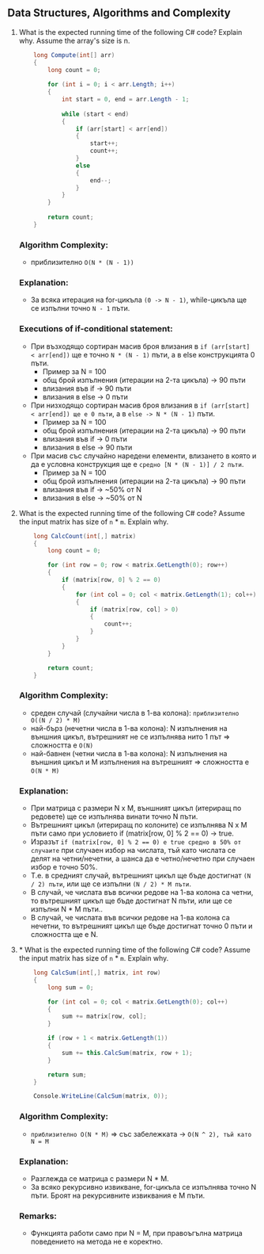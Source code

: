 ## Data Structures, Algorithms and Complexity

1. What is the expected running time of the following C# code? Explain why. Assume the array's size is n.

    ```c#
        long Compute(int[] arr)
        {
            long count = 0;
        
            for (int i = 0; i < arr.Length; i++)
            {
                int start = 0, end = arr.Length - 1;
        
                while (start < end)
                {
                    if (arr[start] < arr[end])
                    {
                        start++;
                        count++;
                    }
                    else
                    {
                        end--;
                    }
                }
            }
        
            return count;
        }   
    ``` 
        
    ### Algorithm Complexity: 
    * приблизително `O(N * (N - 1))`
    
    ### Explanation:
    * За всяка итерация на for-цикъла `(0 -> N - 1)`, while-цикъла ще се изпълни точно `N - 1` пъти. 
    
    ### Executions of if-conditional statement:
    * При възходящо сортиран масив броя влизания в `if (arr[start] < arr[end])` ще е точно `N * (N - 1)` пъти, а в else конструкцията 0 пъти.
        * Пример за N = 100
        * общ брой изпълнения (итерации на 2-та цикъла) -> 90 пъти
        * влизания във if -> 90 пъти
        * влизания в else -> 0 пъти
    * При низходящо сортиран масив броя влизания в `if (arr[start] < arr[end]) ще е 0 пъти`, а в `else -> N * (N - 1)` пъти.
        * Пример за N = 100
        * общ брой изпълнения (итерации на 2-та цикъла) -> 90 пъти
        * влизания във if -> 0 пъти
        * влизания в else -> 90 пъти
    * При масив със случайно наредени елементи, влизането в която и да е условна конструкция ще е `средно [N * (N - 1)] / 2 пъти`.
        * Пример за N = 100
        * общ брой изпълнения (итерации на 2-та цикъла) -> 90 пъти
        * влизания във if -> ~50% от N
        * влизания в else -> ~50% от N

2. What is the expected running time of the following C# code? Assume the input matrix has size of `n` * `m`. Explain why.

    ```c#
        long CalcCount(int[,] matrix)
        {
            long count = 0;

            for (int row = 0; row < matrix.GetLength(0); row++)
            {
                if (matrix[row, 0] % 2 == 0)
                {
                    for (int col = 0; col < matrix.GetLength(1); col++)
                    {
                        if (matrix[row, col] > 0)
                        {
                            count++;
                        }
                    }
                }
            }

            return count;
        }
    ``` 
        
    ### Algorithm Complexity: 
    * среден случай (случайни числа в 1-ва колона): `приблизително O((N / 2) * M)`
    * най-бърз (нечетни числа в 1-ва колона): N изпълнения на външния цикъл, вътрешният не се изпълнява нито 1 път => сложността е `O(N)`
    * най-бавнен (четни числа в 1-ва колона): N изпълнения на външния цикъл и M изпълнения на вътрешният => сложността е `О(N * M)`
    
    ### Explanation:
    * При матрица с размери N x M, външният цикъл (итериращ по редовете) ще се изпълнява винати точно N пъти.
    * Вътрешният цикъл (итериращ по колоните) се изпълнява N x M пъти само при условието if (matrix[row, 0] % 2 == 0) -> true.
    * Изразът `if (matrix[row, 0] % 2 == 0) е true средно в 50% от случаите` при случаен избор на числата, тъй като числата се делят на четни/нечетни, а шанса да е четно/нечетно при случаен избор е точно 50%.
    * Т.е. в средният случай, вътрешният цикъл ще бъде достигнат `(N / 2) пъти`, или ще се изпълни `(N / 2) * M пъти`.
    * В случай, че числата във всички редове на 1-ва колона са четни, то вътрешният цикъл ще бъде достигнат N пъти, или ще се изпълни N * M пъти..
    * В случай, че числата във всички редове на 1-ва колона са нечетни, то вътрешният цикъл ще бъде достигнат точно 0 пъти и сложността ще е N.

3. \* What is the expected running time of the following C# code?  Assume the input matrix has size of `n` * `m`. Explain why.

    ```c#
        long CalcSum(int[,] matrix, int row)
        {
            long sum = 0;

            for (int col = 0; col < matrix.GetLength(0); col++)
            {
                sum += matrix[row, col];
            }

            if (row + 1 < matrix.GetLength(1))
            {
                sum += this.CalcSum(matrix, row + 1);
            }

            return sum;
        }

        Console.WriteLine(CalcSum(matrix, 0));
    ``` 
        
    ### Algorithm Complexity: 
    * `приблизително O(N * M)` => със забележката -> `O(N ^ 2), тъй като N = M`
    
    ### Explanation:
    * Разглежда се матрица с размери N * M.
    * За всяко рекурсивно извикване, for-цикъла се изпълнява точно N пъти. Броят на рекурсивните извиквания е M пъти.
    
    ### Remarks:
    * Функцията работи само при N = M, при правоъгълна матрица поведението на метода не е коректно. 
